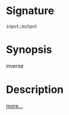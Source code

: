 # Signature
```vikid-signature
input;output
```

# Synopsis
inverse

# Description

[more...](https://en.wikipedia.org/wiki/Invertible_matrix)